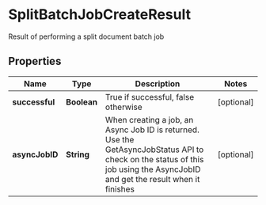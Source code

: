 

# SplitBatchJobCreateResult

Result of performing a split document batch job

## Properties

| Name | Type | Description | Notes |
|------------ | ------------- | ------------- | -------------|
|**successful** | **Boolean** | True if successful, false otherwise |  [optional] |
|**asyncJobID** | **String** | When creating a job, an Async Job ID is returned.  Use the GetAsyncJobStatus API to check on the status of this job using the AsyncJobID and get the result when it finishes |  [optional] |



